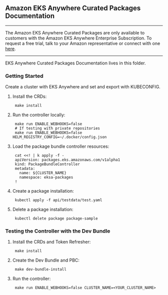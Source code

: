 ## Amazon EKS Anywhere Curated Packages Documentation

---
The Amazon EKS Anywhere Curated Packages are only available to customers with the Amazon EKS Anywhere Enterprise Subscription. To request a free trial, talk to your Amazon representative or connect with one [here](https://aws.amazon.com/contact-us/sales-support-eks/).

---

EKS Anywhere Curated Packages Documentation lives in this folder.

### Getting Started

Create a cluster with EKS Anywhere and set and export with KUBECONFIG.

1. Install the CRDs:

        make install

1. Run the controller locally:

        make run ENABLE_WEBHOOKS=false
        # If testing with private repositories
        make run ENABLE_WEBHOOKS=false HELM_REGISTRY_CONFIG=~/.docker/config.json

1. Load the package bundle controller resources:

        cat <<! | k apply -f -
        apiVersion: packages.eks.amazonaws.com/v1alpha1
        kind: PackageBundleController
        metadata:
          name: ${CLUSTER_NAME}
          namespace: eksa-packages
        !

1. Create a package installation:

        kubectl apply -f api/testdata/test.yaml

1. Delete a package installation:

        kubectl delete package package-sample


### Testing the Controller with the Dev Bundle

1. Install the CRDs and Token Refresher:

        make install

2. Create the Dev Bundle and PBC:

        make dev-bundle-install

3. Run the controller:
   
        make run ENABLE_WEBHOOKS=false CLUSTER_NAME=<YOUR_CLUSTER_NAME>
